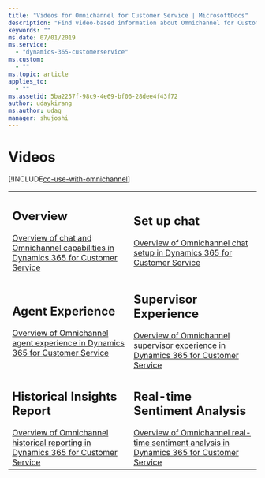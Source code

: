 ```yaml
---
title: "Videos for Omnichannel for Customer Service | MicrosoftDocs"
description: "Find video-based information about Omnichannel for Customer Service."
keywords: ""
ms.date: 07/01/2019
ms.service:
  - "dynamics-365-customerservice"
ms.custom:
  - ""
ms.topic: article
applies_to:
  - ""
ms.assetid: 5ba2257f-98c9-4e69-bf06-28dee4f43f72
author: udaykirang
ms.author: udag
manager: shujoshi
---
```


# Videos

[!INCLUDE[cc-use-with-omnichannel](../includes/cc-use-with-omnichannel.md)]

<table>
<tr>
<td>

<h2> Overview </h2>
<a href="https://go.microsoft.com/fwlink/p/?linkid=2097511" data-raw-source="[Introduction to Omnichannel for Customer Service](https://go.microsoft.com/fwlink/p/?linkid=2097511)">Overview of chat and Omnichannel capabilities in Dynamics 365 for Customer Service </a>

</td>
<td>

<h2> Set up chat </h2>
<a href="https://go.microsoft.com/fwlink/p/?linkid=2097416" data-raw-source="[Set up chat](https://go.microsoft.com/fwlink/p/?linkid=2097416)">Overview of Omnichannel chat setup in Dynamics 365 for Customer Service</a>

</td>
</tr>
<tr>
<td>

<h2> Agent Experience </h2>
<a href="https://go.microsoft.com/fwlink/p/?linkid=2097512" data-raw-source="[Agent Experience](https://go.microsoft.com/fwlink/p/?linkid=2097512)">Overview of Omnichannel agent experience in Dynamics 365 for Customer Service </a>

</td>
<td>
<h2> Supervisor Experience </h2>
<a href="https://go.microsoft.com/fwlink/p/?linkid=2099487" data-raw-source="[Supervisor Experience](https://go.microsoft.com/fwlink/p/?linkid=2099487)">Overview of Omnichannel supervisor experience in Dynamics 365 for Customer Service </a>

</td>
</tr>

<tr>
<td>
<h2> Historical Insights Report </h2>
<a href="https://go.microsoft.com/fwlink/p/?linkid=2097418" data-raw-source="[Historical Insights Report](https://go.microsoft.com/fwlink/p/?linkid=2097418)">Overview of Omnichannel historical reporting in Dynamics 365 for Customer Service </a>

</td>
<td>
<h2> Real-time Sentiment Analysis </h2>
<a href="https://go.microsoft.com/fwlink/p/?linkid=2097513" data-raw-source="[Real-time Sentiment Analysis](https://go.microsoft.com/fwlink/p/?linkid=2097513)">Overview of Omnichannel real-time sentiment analysis in Dynamics 365 for Customer Service </a>
</td>
</tr>

</table>

